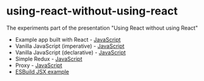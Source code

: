 # using-react-without-using-react

The experiments part of the presentation "Using React without using React"

* Example app built with React - [JavaScript](./app/logic-react.js)
* Vanilla JavaScript (imperative) - [JavaScript](./app/logic-vanilla-imperative.js)
* Vanilla JavaScript (declarative) - [JavaScript](./app/logic-vanilla.js)
* Simple Redux - [JavaScript](./app/redux.html)
* Proxy - [JavaScript](./app/proxy.html)
* [ESBuild JSX example](./jsx)